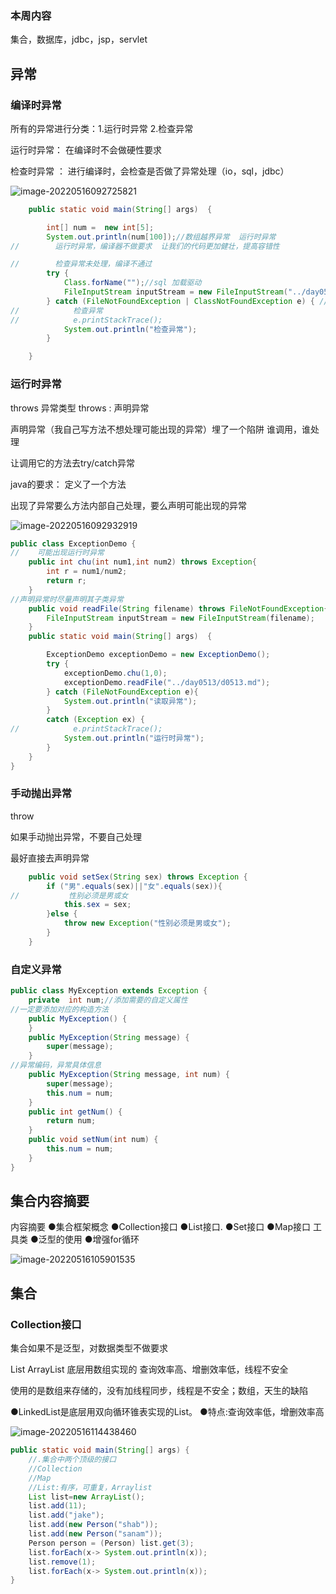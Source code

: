 ### 本周内容

集合，数据库，jdbc，jsp，servlet

## 异常

### 编译时异常

所有的异常进行分类：1.运行时异常 2.检查异常

运行时异常： 在编译时不会做硬性要求

检查时异常 ： 进行编译时，会检查是否做了异常处理（io，sql，jdbc）

![image-20220516092725821](https://oss.nandu.xyz/p/image-20220516092725821.png)

```Java
    public static void main(String[] args)  {

        int[] num =  new int[5];
        System.out.println(num[100]);//数组越界异常  运行时异常
//        运行时异常，编译器不做要求  让我们的代码更加健壮，提高容错性

//        检查异常未处理，编译不通过
        try {
            Class.forName("");//sql 加载驱动
            FileInputStream inputStream = new FileInputStream("../day0513/d0513.md");
        } catch (FileNotFoundException | ClassNotFoundException e) { //写多个catch时父类异常放在后面
//            检查异常
//            e.printStackTrace();
            System.out.println("检查异常");
        }

    }
```

### 运行时异常

throws 异常类型     throws : 声明异常

声明异常（我自己写方法不想处理可能出现的异常）埋了一个陷阱  谁调用，谁处理

让调用它的方法去try/catch异常

java的要求： 定义了一个方法   

出现了异常要么方法内部自己处理，要么声明可能出现的异常 

![image-20220516092932919](https://oss.nandu.xyz/p/image-20220516092932919.png)

```java
public class ExceptionDemo {
//    可能出现运行时异常
    public int chu(int num1,int num2) throws Exception{
        int r = num1/num2;
        return r;
    }
//声明异常时尽量声明其子类异常
    public void readFile(String filename) throws FileNotFoundException{
        FileInputStream inputStream = new FileInputStream(filename);
    }
    public static void main(String[] args)  {

        ExceptionDemo exceptionDemo = new ExceptionDemo();
        try {
            exceptionDemo.chu(1,0);
            exceptionDemo.readFile("../day0513/d0513.md");
        } catch (FileNotFoundException e){
            System.out.println("读取异常");
        }
        catch (Exception ex) {
//            e.printStackTrace();
            System.out.println("运行时异常");
        }
    }
}
```

### 手动抛出异常

throw

如果手动抛出异常，不要自己处理

最好直接去声明异常

```java
    public void setSex(String sex) throws Exception {
        if ("男".equals(sex)||"女".equals(sex)){
//           性别必须是男或女
            this.sex = sex;
        }else {
            throw new Exception("性别必须是男或女");
        }
    }
```



### 自定义异常

```java
public class MyException extends Exception {
    private  int num;//添加需要的自定义属性
//一定要添加对应的构造方法
    public MyException() {
    }
    public MyException(String message) {
        super(message);
    }
//异常编码，异常具体信息 
    public MyException(String message, int num) {
        super(message);
        this.num = num;
    }
    public int getNum() {
        return num;
    }
    public void setNum(int num) {
        this.num = num;
    }
}
```

## 集合内容摘要

内容摘要
●集合框架概念
●Collection接口
●List接口.
●Set接口
●Map接口
 工具类
●泛型的使用
●增强for循环

![image-20220516105901535](https://oss.nandu.xyz/p/image-20220516105901535.png)



## 集合

### Collection接口

 集合如果不是泛型，对数据类型不做要求

List ArrayList 底层用数组实现的  查询效率高、增删效率低，线程不安全

使用的是数组来存储的，没有加线程同步，线程是不安全；数组，天生的缺陷



●LinkedList是底层用双向循环锥表实现的List。
		●特点:查询效率低，增删效率高

![image-20220516114438460](https://oss.nandu.xyz/p/image-20220516114438460.png)

```Java
public static void main(String[] args) {
    //.集合中两个顶级的接口
    //Collection
    //Map
    //List:有序，可重复，Arraylist
    List list=new ArrayList();
    list.add(11);
    list.add("jake");
    list.add(new Person("shab"));
    list.add(new Person("sanam"));
    Person person = (Person) list.get(3);
    list.forEach(x-> System.out.println(x));
    list.remove(1);
    list.forEach(x-> System.out.println(x));
}
```





